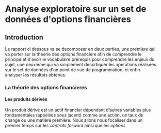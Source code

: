 # Analyse exploratoire sur un set de données d'options financières

## Introduction

  Le rapport ci dessous va se decomposer en deux parties, une premiere qui va porter sur la théorie des options financière afin de comprendre le principe et d'avoir le vocabulaire prérequis pour comprendre les enjeux du sujet, une deuxieme qui va simplement decortiquer les operations réalisées sur le set de données d'un point de vue de programmation, et enfin analyser les résultats obtenus.

### La théorie des options financieres

  #### Les produits dérivés

  Un produit dérivé est un actif financier dépendant d’autres variables plus
  fondamentales (appelées sous jacent) comme une action, un taux de change
  ou une matière première. Nous allons nous focaliser dans un premier temps sur les _contrats forward_ ainsi que les _options_
